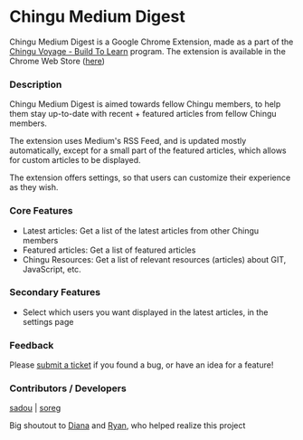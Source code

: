 <!-- [![Waffle.io - Columns and their card count](https://badge.waffle.io/chingu-voyage4/Geckos-Team-28.svg?columns=all)](https://waffle.io/chingu-voyage4/Geckos-Team-28) -->
# Chingu Medium Digest
Chingu Medium Digest is a Google Chrome Extension, made as a part of the [Chingu Voyage - Build To Learn](https://www.chingu.io) program.
The extension is available in the Chrome Web Store ([here](https://www.google.com))


### Description

Chingu Medium Digest is aimed towards fellow Chingu members, to help them stay up-to-date with recent + featured articles from fellow Chingu members.

The extension uses Medium's RSS Feed, and is updated mostly automatically, except for a small part of the featured articles, which allows for custom articles to be displayed.

The extension offers settings, so that users can customize their experience as they wish.

### Core Features
- Latest articles: Get a list of the latest articles from other Chingu members
- Featured articles: Get a list of featured articles
- Chingu Resources: Get a list of relevant resources (articles) about GIT, JavaScript, etc.

### Secondary Features
- Select which users you want displayed in the latest articles, in the settings page

### Feedback

Please [submit a ticket]() if you found a bug, or have an idea for a feature!

### Contributors / Developers
[sadou](https://github.com/thierved)  |  [soreg](https://github.com/Soreg)

Big shoutout to [Diana](https://github.com/dianastanciu) and [Ryan](https://github.com/Ryan-ED), who helped realize this project 
